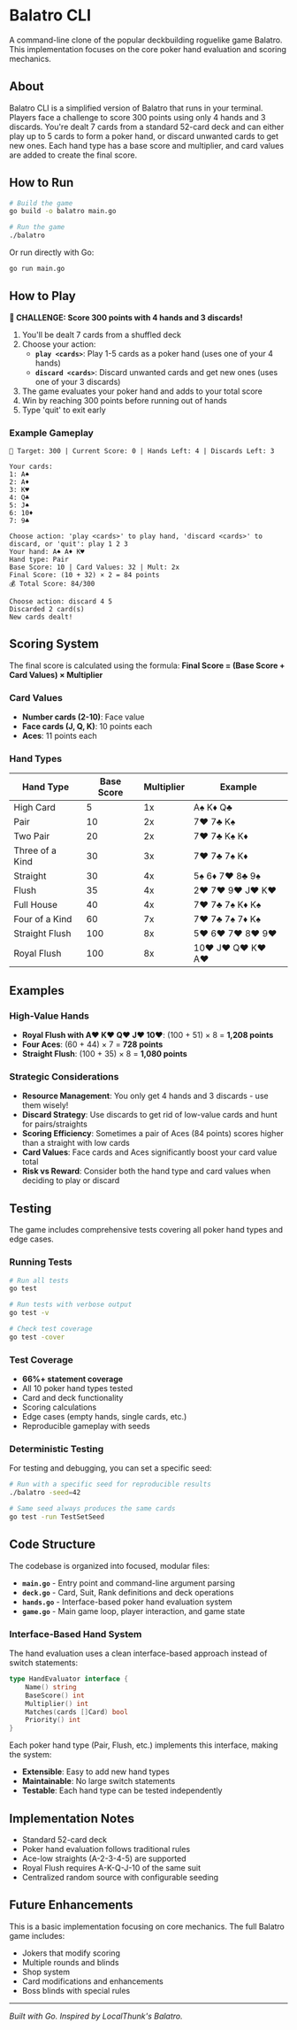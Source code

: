 # Balatro CLI

A command-line clone of the popular deckbuilding roguelike game Balatro. This implementation focuses on the core poker hand evaluation and scoring mechanics.

## About

Balatro CLI is a simplified version of Balatro that runs in your terminal. Players face a challenge to score 300 points using only 4 hands and 3 discards. You're dealt 7 cards from a standard 52-card deck and can either play up to 5 cards to form a poker hand, or discard unwanted cards to get new ones. Each hand type has a base score and multiplier, and card values are added to create the final score.

## How to Run

```bash
# Build the game
go build -o balatro main.go

# Run the game
./balatro
```

Or run directly with Go:
```bash
go run main.go
```

## How to Play

**🎯 CHALLENGE: Score 300 points with 4 hands and 3 discards!**

1. You'll be dealt 7 cards from a shuffled deck
2. Choose your action:
   - **`play <cards>`**: Play 1-5 cards as a poker hand (uses one of your 4 hands)
   - **`discard <cards>`**: Discard unwanted cards and get new ones (uses one of your 3 discards)
3. The game evaluates your poker hand and adds to your total score
4. Win by reaching 300 points before running out of hands
5. Type 'quit' to exit early

### Example Gameplay
```
🎯 Target: 300 | Current Score: 0 | Hands Left: 4 | Discards Left: 3

Your cards:
1: A♠
2: A♦  
3: K♥
4: Q♣
5: J♠
6: 10♦
7: 9♣

Choose action: 'play <cards>' to play hand, 'discard <cards>' to discard, or 'quit': play 1 2 3
Your hand: A♠ A♦ K♥
Hand type: Pair
Base Score: 10 | Card Values: 32 | Mult: 2x
Final Score: (10 + 32) × 2 = 84 points
💰 Total Score: 84/300

Choose action: discard 4 5
Discarded 2 card(s)
New cards dealt!
```

## Scoring System

The final score is calculated using the formula:
**Final Score = (Base Score + Card Values) × Multiplier**

### Card Values
- **Number cards (2-10)**: Face value
- **Face cards (J, Q, K)**: 10 points each
- **Aces**: 11 points each

### Hand Types

| Hand Type | Base Score | Multiplier | Example |
|-----------|------------|------------|---------|
| High Card | 5 | 1x | A♠ K♦ Q♣ |
| Pair | 10 | 2x | 7♥ 7♣ K♠ |
| Two Pair | 20 | 2x | 7♥ 7♣ K♠ K♦ |
| Three of a Kind | 30 | 3x | 7♥ 7♣ 7♠ K♦ |
| Straight | 30 | 4x | 5♠ 6♦ 7♥ 8♣ 9♠ |
| Flush | 35 | 4x | 2♥ 7♥ 9♥ J♥ K♥ |
| Full House | 40 | 4x | 7♥ 7♣ 7♠ K♦ K♠ |
| Four of a Kind | 60 | 7x | 7♥ 7♣ 7♠ 7♦ K♠ |
| Straight Flush | 100 | 8x | 5♥ 6♥ 7♥ 8♥ 9♥ |
| Royal Flush | 100 | 8x | 10♥ J♥ Q♥ K♥ A♥ |

## Examples

### High-Value Hands
- **Royal Flush with A♥ K♥ Q♥ J♥ 10♥**: (100 + 51) × 8 = **1,208 points**
- **Four Aces**: (60 + 44) × 7 = **728 points**
- **Straight Flush**: (100 + 35) × 8 = **1,080 points**

### Strategic Considerations
- **Resource Management**: You only get 4 hands and 3 discards - use them wisely!
- **Discard Strategy**: Use discards to get rid of low-value cards and hunt for pairs/straights
- **Scoring Efficiency**: Sometimes a pair of Aces (84 points) scores higher than a straight with low cards
- **Card Values**: Face cards and Aces significantly boost your card value total
- **Risk vs Reward**: Consider both the hand type and card values when deciding to play or discard

## Testing

The game includes comprehensive tests covering all poker hand types and edge cases.

### Running Tests
```bash
# Run all tests
go test

# Run tests with verbose output
go test -v

# Check test coverage
go test -cover
```

### Test Coverage
- **66%+ statement coverage**
- All 10 poker hand types tested
- Card and deck functionality
- Scoring calculations
- Edge cases (empty hands, single cards, etc.)
- Reproducible gameplay with seeds

### Deterministic Testing
For testing and debugging, you can set a specific seed:
```bash
# Run with a specific seed for reproducible results
./balatro -seed=42

# Same seed always produces the same cards
go test -run TestSetSeed
```

## Code Structure

The codebase is organized into focused, modular files:

- **`main.go`** - Entry point and command-line argument parsing
- **`deck.go`** - Card, Suit, Rank definitions and deck operations
- **`hands.go`** - Interface-based poker hand evaluation system
- **`game.go`** - Main game loop, player interaction, and game state

### Interface-Based Hand System

The hand evaluation uses a clean interface-based approach instead of switch statements:

```go
type HandEvaluator interface {
    Name() string
    BaseScore() int
    Multiplier() int
    Matches(cards []Card) bool
    Priority() int
}
```

Each poker hand type (Pair, Flush, etc.) implements this interface, making the system:
- **Extensible**: Easy to add new hand types
- **Maintainable**: No large switch statements
- **Testable**: Each hand type can be tested independently

## Implementation Notes

- Standard 52-card deck
- Poker hand evaluation follows traditional rules
- Ace-low straights (A-2-3-4-5) are supported
- Royal Flush requires A-K-Q-J-10 of the same suit
- Centralized random source with configurable seeding

## Future Enhancements

This is a basic implementation focusing on core mechanics. The full Balatro game includes:
- Jokers that modify scoring
- Multiple rounds and blinds
- Shop system
- Card modifications and enhancements
- Boss blinds with special rules

---

*Built with Go. Inspired by LocalThunk's Balatro.*
